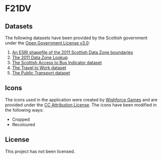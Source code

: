 # F21DV

## Datasets

The following datasets have been provided by the Scottish government under the [Open Government License v3.0](https://www.nationalarchives.gov.uk/doc/open-government-licence/version/3/):

1.	[An ESRI shapefile of the 2011 Scottish Data Zone boundaries](https://spatialdata.gov.scot/geonetwork/srv/eng/catalog.search#/metadata/7d3e8709-98fa-4d71-867c-d5c8293823f2)
2.	[The 2011 Data Zone Lookup](https://statistics.gov.scot/data/data-zone-lookup)
3.	[The Scottish Access to Bus Indicator dataset](https://statistics.gov.scot/resource?uri=http%3A%2F%2Fstatistics.gov.scot%2Fdata%2Fbus-accessibility)
4.	[The Travel to Work dataset](https://statistics.gov.scot/resource?uri=http%3A%2F%2Fstatistics.gov.scot%2Fdata%2Ftravel-to-work-other)
5.	[The Public Transport dataset](https://statistics.gov.scot/resource?uri=http%3A%2F%2Fstatistics.gov.scot%2Fdata%2Fpublic-transport)

## Icons 

The icons used in the application were created by [Wishforce Games](https://www.svgrepo.com/author/wishforge.games) and are provided under the [CC Attribution License](https://www.svgrepo.com/page/licensing#CC%20Attribution). The icons have been modified in the following ways:

* Cropped
* Recoloured 

## License

This project has not been licensed. 